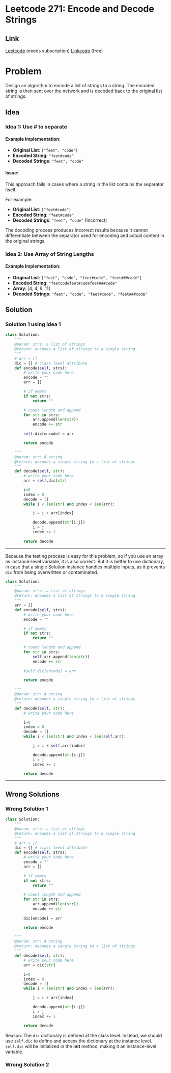 # Leetcode 271: Encode and Decode Strings

## Link
[Leetcode](https://leetcode.com/problems/encode-and-decode-strings/) (needs subscription)
[Linkcode](https://www.lintcode.com/problem/659/) (free)

# Problem
Design an algorithm to encode a list of strings to a string. The encoded string is then sent over the network and is decoded back to the original list of strings.

## Idea

### Idea 1: Use # to separate

#### Example Implementation:
- **Original List**: `["feet", "code"]`  
- **Encoded String**: `"feet#code"`  
- **Decoded Strings**: `"feet", "code"`

#### Issue:
This approach fails in cases where a string in the list contains the separator itself.

For example:  
- **Original List**: `["feet#code"]`  
- **Encoded String**: `"feet#code"`  
- **Decoded Strings**: `"feet", "code"` (Incorrect)  

The decoding process produces incorrect results because it cannot differentiate between the separator used for encoding and actual content in the original strings.

### Idea 2: Use Array of String Lengths

#### Example Implementation:
- **Original List**: `["feet", "code", "feet#code", "feet###code"]`  
- **Encoded String**: `"feetcodefeet#codefeet###code"`
- **Array**: [4, 4, 9, 11]  
- **Decoded Strings**: `"feet", "code", "feet#code", "feet###code"`

## Solution

### Solution 1 using Idea 1
```Python
class Solution:
    """
    @param: strs: a list of strings
    @return: encodes a list of strings to a single string.
    """
    # arr = []
    dic = {} # class level attribute
    def encode(self, strs):
        # write your code here
        encode = ""
        arr = []

        # if empty
        if not strs:
            return ""

        # count length and append
        for str in strs:
            arr.append(len(str))
            encode += str
        
        self.dic[encode] = arr

        return encode

    """
    @param: str: A string
    @return: decodes a single string to a list of strings
    """
    def decode(self, str):
        # write your code here
        arr = self.dic[str]

        i=0
        index = 0
        decode = []
        while i < len(str) and index < len(arr):

            j = i + arr[index]

            decode.append(str[i:j])
            i = j
            index += 1
            
        return decode
```
---
Because the testing process is easy for this problem, so if you use an array as instance-level variable, it is also correct. But it is better to use dictionary, in case that a single Solution instance handles multiple inputs, as it prevents `dic` from being overwritten or contaminated.

```Python
class Solution:
    """
    @param: strs: a list of strings
    @return: encodes a list of strings to a single string.
    """
    arr = []
    def encode(self, strs):
        # write your code here
        encode = ""

        # if empty
        if not strs:
            return ""

        # count length and append
        for str in strs:
            self.arr.append(len(str))
            encode += str
        
        #self.dic[encode] = arr

        return encode

    """
    @param: str: A string
    @return: decodes a single string to a list of strings
    """
    def decode(self, str):
        # write your code here

        i=0
        index = 0
        decode = []
        while i < len(str) and index < len(self.arr):

            j = i + self.arr[index]

            decode.append(str[i:j])
            i = j
            index += 1

        return decode
```
---

## Wrong Solutions

### Wrong Solution 1
```Python
class Solution:
    """
    @param: strs: a list of strings
    @return: encodes a list of strings to a single string.
    """
    # arr = []
    dic = {} # class level attribute
    def encode(self, strs):
        # write your code here
        encode = ""
        arr = []

        # if empty
        if not strs:
            return ""

        # count length and append
        for str in strs:
            arr.append(len(str))
            encode += str
        
        dic[encode] = arr

        return encode

    """
    @param: str: A string
    @return: decodes a single string to a list of strings
    """
    def decode(self, str):
        # write your code here
        arr = dic[str]

        i=0
        index = 0
        decode = []
        while i < len(str) and index < len(arr):

            j = i + arr[index]

            decode.append(str[i:j])
            i = j
            index += 1

        return decode
```
Reason: The `dic` dictionary is defined at the class level. Instead, we should use `self.dic` to define and access the dictionary at the instance level. `self.dic` will be initialized in the __init__ method, making it an instance-level variable.


### Wrong Solution 2

```Python
```